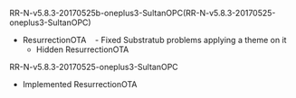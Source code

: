 RR-N-v5.8.3-20170525b-oneplus3-SultanOPC(RR-N-v5.8.3-20170525-oneplus3-SultanOPC)
  - ResurrectionOTA
    - Fixed Substratub problems applying a theme on it
    - Hidden ResurrectionOTA
    
RR-N-v5.8.3-20170525-oneplus3-SultanOPC
  - Implemented ResurrectionOTA
